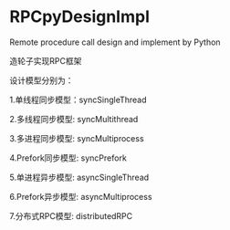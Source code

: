# RPCpyDesignImpl
Remote procedure call design and implement by Python

造轮子实现RPC框架

设计模型分别为：

1.单线程同步模型：syncSingleThread

2.多线程同步模型: syncMultithread

3.多进程同步模型: syncMultiprocess

4.Prefork同步模型: syncPrefork

5.单进程异步模型: asyncSingleThread

6.Prefork异步模型: asyncMultiprocess

7.分布式RPC模型: distributedRPC

